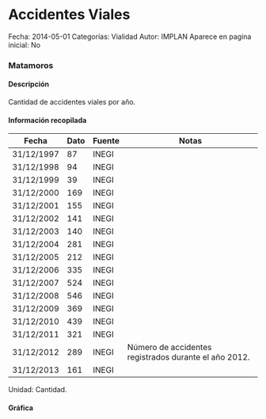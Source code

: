 Accidentes Viales
=====

Fecha: 2014-05-01
Categorías: Vialidad
Autor: IMPLAN
Aparece en pagina inicial: No

### Matamoros

#### Descripción

Cantidad de accidentes viales por año.

<!-- break -->

#### Información recopilada

<table class="table table-hover table-bordered matriz">
  <thead>
    <tr><th>Fecha</th><th>Dato</th><th>Fuente</th><th>Notas</th></tr>
  </thead>
  <tbody>
    <tr><td class="centrado">31/12/1997</td><td class="derecha">87</td><td>INEGI</td><td></td></tr>
    <tr><td class="centrado">31/12/1998</td><td class="derecha">94</td><td>INEGI</td><td></td></tr>
    <tr><td class="centrado">31/12/1999</td><td class="derecha">39</td><td>INEGI</td><td></td></tr>
    <tr><td class="centrado">31/12/2000</td><td class="derecha">169</td><td>INEGI</td><td></td></tr>
    <tr><td class="centrado">31/12/2001</td><td class="derecha">155</td><td>INEGI</td><td></td></tr>
    <tr><td class="centrado">31/12/2002</td><td class="derecha">141</td><td>INEGI</td><td></td></tr>
    <tr><td class="centrado">31/12/2003</td><td class="derecha">140</td><td>INEGI</td><td></td></tr>
    <tr><td class="centrado">31/12/2004</td><td class="derecha">281</td><td>INEGI</td><td></td></tr>
    <tr><td class="centrado">31/12/2005</td><td class="derecha">212</td><td>INEGI</td><td></td></tr>
    <tr><td class="centrado">31/12/2006</td><td class="derecha">335</td><td>INEGI</td><td></td></tr>
    <tr><td class="centrado">31/12/2007</td><td class="derecha">524</td><td>INEGI</td><td></td></tr>
    <tr><td class="centrado">31/12/2008</td><td class="derecha">546</td><td>INEGI</td><td></td></tr>
    <tr><td class="centrado">31/12/2009</td><td class="derecha">369</td><td>INEGI</td><td></td></tr>
    <tr><td class="centrado">31/12/2010</td><td class="derecha">439</td><td>INEGI</td><td></td></tr>
    <tr><td class="centrado">31/12/2011</td><td class="derecha">321</td><td>INEGI</td><td></td></tr>
    <tr><td class="centrado">31/12/2012</td><td class="derecha">289</td><td>INEGI</td><td>Número de accidentes registrados durante el año 2012.</td></tr>
    <tr><td class="centrado">31/12/2013</td><td class="derecha">161</td><td>INEGI</td><td></td></tr>
  </tbody>
</table>

Unidad: Cantidad.

#### Gráfica

<div id="Morrissqyysgms" class="grafica"></div>
<script>
new Morris.Line({
element: 'Morrissqyysgms',
data: [{ fecha: '1997-12-31', dato: 87 },{ fecha: '1998-12-31', dato: 94 },{ fecha: '1999-12-31', dato: 39 },{ fecha: '2000-12-31', dato: 169 },{ fecha: '2001-12-31', dato: 155 },{ fecha: '2002-12-31', dato: 141 },{ fecha: '2003-12-31', dato: 140 },{ fecha: '2004-12-31', dato: 281 },{ fecha: '2005-12-31', dato: 212 },{ fecha: '2006-12-31', dato: 335 },{ fecha: '2007-12-31', dato: 524 },{ fecha: '2008-12-31', dato: 546 },{ fecha: '2009-12-31', dato: 369 },{ fecha: '2010-12-31', dato: 439 },{ fecha: '2011-12-31', dato: 321 },{ fecha: '2012-12-31', dato: 289 },{ fecha: '2013-12-31', dato: 161 }],
xkey: 'fecha',
ykeys: ['dato'],
labels: ['Dato'],
lineColors: ['#FF5B02'],
xLabelFormat: function(d) { return d.getDate()+'/'+(d.getMonth()+1)+'/'+d.getFullYear(); },
dateFormat: function(ts) { var d = new Date(ts); return d.getDate() + '/' + (d.getMonth() + 1) + '/' + d.getFullYear(); }
});
</script>
